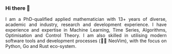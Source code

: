 ### Hi there 👋

<p align="justify">I am a PhD-qualified applied mathematician with 13+ years of diverse, academic and industry, research and development experience. I have experience and expertise in Machine Learning, Time Series, Algorithms, Optimisation and Control Theory. I am also skilled in utilising modern software tools and development processes (💙💚 NeoVim), with the focus on Python, Go and Rust eco-system.</p>



<!--
**4lexir4/4lexir4** is a ✨ _special_ ✨ repository because its `README.md` (this file) appears on your GitHub profile.

Here are some ideas to get you started:

- 🔭 I’m currently working on ...
- 🌱 I’m currently learning ...
- 👯 I’m looking to collaborate on ...
- 🤔 I’m looking for help with ...
- 💬 Ask me about ...
- 📫 How to reach me: ...
- 😄 Pronouns: ...
- ⚡ Fun fact: ...
-->
